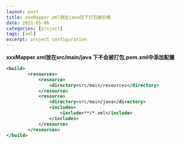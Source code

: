 ```yaml
---
layout: post
title: xxxMapper.xml放在java包下打包被忽略  
date: 2021-05-06
categories: [project]
tags: [xml]
excerpt: project configuration
---
```




**xxxMapper.xml放在src/main/java 下不会被打包,pom.xml中添加配置**

```xml
<build>
        <resources>
            <resource>
                <directory>src/main/resources</directory>
            </resource>
            <resource>
                <directory>src/main/java</directory>
                <includes>
                    <include>**/*.xml</include>
                </includes>
            </resource>
        </resources>
</build>
```

